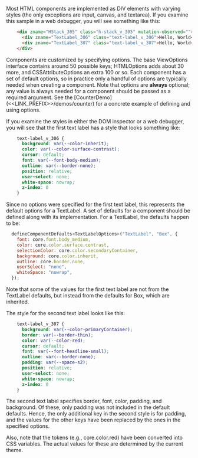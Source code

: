 Most HTML components are implemented as DIV elements with varying styles (the only exceptions are input, canvas, and textarea). If you examine this sample in a web debugger, you will see something like this:

```html
    <div zname="HStack_305" class="h-stack_v_305" mutation-observed="">
      <div zname="TextLabel_306" class="text-label_v_306">Hello, World</div>
      <div zname="TextLabel_307" class="text-label_v_307">Hello, World</div>
    </div>
```

Components are customized by specifying options. The base ViewOptions interface contains around 50 possible keys; HTMLOptions adds about 30 more, and CSSAttributeOptions an extra 100 or so. Each component has a set of default options, so in practice only a handful of options are typically needed when creating a component. Note that options are **always** optional; any value is always needed for a component should be passed as a required argument. See the [CounterDemo](<<LINK_PREFIX>>/demos/counter) for a concrete example of defining and using options.


If you examine the styles in either the DOM inspector or a web debugger, you will see that the first text label has a style that looks something like:

```css
    text-label_v_306 {
      background: var(--color-inherit);
      color: var(--color-surface-contrast);
      cursor: default;
      font: var(--font-body-medium);
      outline: var(--border-none);
      position: relative;
      user-select: none;
      white-space: nowrap;
      z-index: 0
    }
``` 

Since no options were specified for the first text label, this represents the default options for a TextLabel. A set of defaults for a component should be defined along with its implementation. For a TextLabel, the defaults happen to be:

```js
  defineComponentDefaults<TextLabelOptions>("TextLabel", "Box", {
    font: core.font.body_medium,
    color: core.color.surface.contrast,
    selectionColor: core.color.secondaryContainer,
    background: core.color.inherit,
    outline: core.border.none,
    userSelect: "none",
    whiteSpace: "nowrap",
  });
```

Note that some of the values for the first text label are not from the TextLabel defaults, but instead from the defaults for Box, which are inherited.


The style for the second text label looks like this:

```css
    text-label_v_307 {
      background: var(--color-primaryContainer);
      border: var(--border-thin);
      color: var(--color-red);
      cursor: default;
      font: var(--font-headline-small);
      outline: var(--border-none);
      padding: var(--space-s2);
      position: relative;
      user-select: none;
      white-space: nowrap;
      z-index: 0
    }
```

The second text label specifies border, font, color, padding, and background. Of these, only padding was not included in the default defaults. Hence, the only additional key in the second style is for padding, and the
values for the other keys have been replaced by the ones in the specified options.


Also, note that the tokens (e.g., core.color.red) have been converted into CSS variables. The actual values for these are determined by the current theme.


